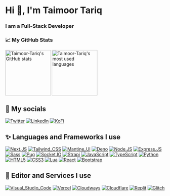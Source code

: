 # Hi 👋, I'm Taimoor Tariq

### I am a Full-Stack Developer

### 📈 My GitHub Stats

<p>
  <a href="#">
    <img align="left" height="144em" src="https://github-readme-stats.vercel.app/api?username=Taimoor-Tariq&title_color=F04747&text_color=7289DA&icon_color=F04747&bg_color=23283D&hide_border=truee&hide_title=true&show_icons=true&include_all_commits=true&count_private=true"  alt="Taimoor-Tariq's GitHub stats" />
  </a>

  <a href="#">
    <img align="center" height="144em" src="https://github-readme-stats.vercel.app/api/top-langs?username=Taimoor-Tariq&title_color=F04747&text_color=7289DA&icon_color=F04747&bg_color=23283D&hide_border=true&layout=compact&langs_count=4" alt="Taimoor-Tariq's most used languages" />
  </a>
</p>

## 🔗 My socials

[![Twitter](https://img.shields.io/badge/Twitter-1DA1F2?style=for-the-badge&logo=twitter&logoColor=white)](https://taimoor.me/twitter)
[![LinkedIn](https://img.shields.io/badge/LinkedIn-0077B5?style=for-the-badge&logo=linkedin&logoColor=white)](https://taimoor.me/linkedin)
[![KoFi](https://img.shields.io/badge/KoFi-F16061?style=for-the-badge&logo=ko-fi&logoColor=white)](https://taimoor.me/kofi)

## ✨ Languages and Frameworks I use

[![Next.JS](https://img.shields.io/badge/Next.JS-000000?style=for-the-badge&logo=nextdotjs&logoColor=white)](#)
[![Tailwind_CSS](https://img.shields.io/badge/Tailwind_CSS-38B2AC?style=for-the-badge&logo=tailwind-css&logoColor=white)](#)
[![Mantine_UI](https://img.shields.io/badge/Mantine_UI-6992eb?style=for-the-badge&logo=mantine-ui&logoColor=white)](#)
[![Deno](https://img.shields.io/badge/Deno-000000?style=for-the-badge&logo=deno&logoColor=white)](#)
[![Node.JS](https://img.shields.io/badge/Node.JS-339933?style=for-the-badge&logo=nodedotjs&logoColor=white)](#)
[![Express.JS](https://img.shields.io/badge/Express.JS-000000?style=for-the-badge&logo=express&logoColor=white)](#)
[![Sass](https://img.shields.io/badge/Sass-CC6699?style=for-the-badge&logo=sass&logoColor=white)](#)
[![Pug](https://img.shields.io/badge/Pug-E3C29B?style=for-the-badge&logo=pug&logoColor=black)](#)
[![Socket.IO](https://img.shields.io/badge/Socket.IO-010101?style=for-the-badge&logo=socket.io&logoColor=white)](#)
[![Strapi](https://img.shields.io/badge/Strapi-2e7eea?style=for-the-badge&logo=strapi&logoColor=white)](#)
[![JavaScript](https://img.shields.io/badge/JavaScript-323330?style=for-the-badge&logo=javascript&logoColor=F7DF1E)](#)
[![TypeScript](https://img.shields.io/badge/TypeScript-007ACC?style=for-the-badge&logo=typescript&logoColor=white)](#)
[![Python](https://img.shields.io/badge/Python-FFD43B?style=for-the-badge&logo=python&logoColor=blue)](#)
[![HTML5](https://img.shields.io/badge/HTML5-E34F26?style=for-the-badge&logo=html5&logoColor=white)](#)
[![CSS3](https://img.shields.io/badge/CSS3-1572B6?style=for-the-badge&logo=css3&logoColor=white)](#)
[![Lua](https://img.shields.io/badge/Lua-2C2D72?style=for-the-badge&logo=lua&logoColor=white)](#)
[![React](https://img.shields.io/badge/React-20232A?style=for-the-badge&logo=react&logoColor=61DAFB)](#)
[![Bootstrap](https://img.shields.io/badge/Bootstrap-563D7C?style=for-the-badge&logo=bootstrap&logoColor=white)](#)

## 🦖 Editor and Services I use

[![Visual_Studio_Code](https://img.shields.io/badge/Visual_Studio_Code-0078D4?style=for-the-badge&logo=visual%20studio%20code&logoColor=white)](#)
[![Vercel](https://img.shields.io/badge/Vercel-000000?style=for-the-badge&logo=vercel&logoColor=white)](#)
[![Cloudways](https://img.shields.io/badge/Cloudways-2C39BD?style=for-the-badge&logo=cloudways&logoColor=white)](#)
[![Cloudflare](https://img.shields.io/badge/Cloudflare-F38020?style=for-the-badge&logo=cloudflare&logoColor=white)](#)
[![Replit](https://img.shields.io/badge/Replit-667881?style=for-the-badge&logo=replit&logoColor=white)](#)
[![Glitch](https://img.shields.io/badge/Glitch-3333FF?style=for-the-badge&logo=glitch&logoColor=white)](#)
